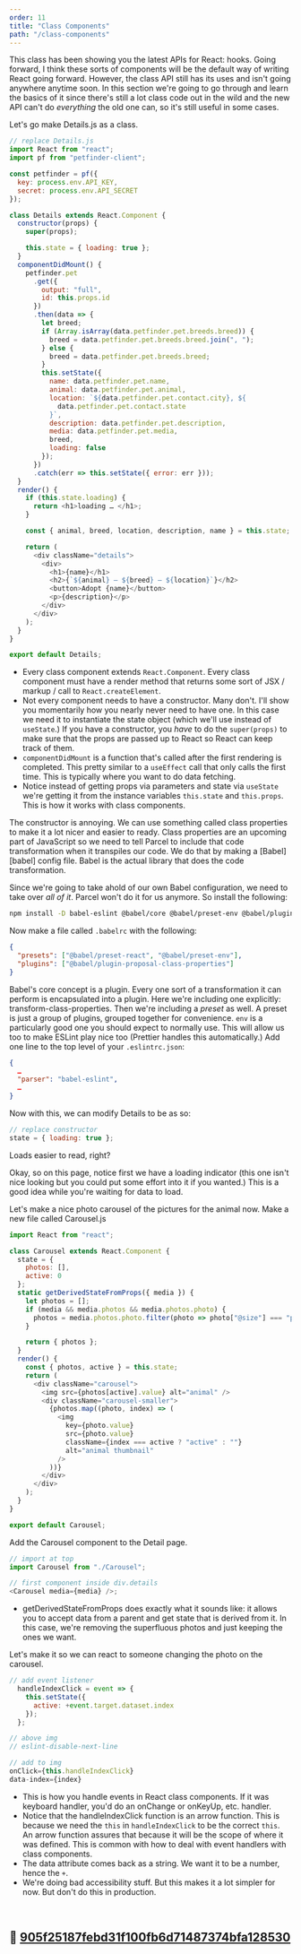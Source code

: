 ```yaml
---
order: 11
title: "Class Components"
path: "/class-components"
---
```


This class has been showing you the latest APIs for React: hooks. Going forward, I think these sorts of components will be the default way of writing React going forward. However, the class API still has its uses and isn't going anywhere anytime soon. In this section we're going to go through and learn the basics of it since there's still a lot class code out in the wild and the new API can't do _everything_ the old one can, so it's still useful in some cases.

Let's go make Details.js as a class.

```javascript
// replace Details.js
import React from "react";
import pf from "petfinder-client";

const petfinder = pf({
  key: process.env.API_KEY,
  secret: process.env.API_SECRET
});

class Details extends React.Component {
  constructor(props) {
    super(props);

    this.state = { loading: true };
  }
  componentDidMount() {
    petfinder.pet
      .get({
        output: "full",
        id: this.props.id
      })
      .then(data => {
        let breed;
        if (Array.isArray(data.petfinder.pet.breeds.breed)) {
          breed = data.petfinder.pet.breeds.breed.join(", ");
        } else {
          breed = data.petfinder.pet.breeds.breed;
        }
        this.setState({
          name: data.petfinder.pet.name,
          animal: data.petfinder.pet.animal,
          location: `${data.petfinder.pet.contact.city}, ${
            data.petfinder.pet.contact.state
          }`,
          description: data.petfinder.pet.description,
          media: data.petfinder.pet.media,
          breed,
          loading: false
        });
      })
      .catch(err => this.setState({ error: err }));
  }
  render() {
    if (this.state.loading) {
      return <h1>loading … </h1>;
    }

    const { animal, breed, location, description, name } = this.state;

    return (
      <div className="details">
        <div>
          <h1>{name}</h1>
          <h2>{`${animal} — ${breed} — ${location}`}</h2>
          <button>Adopt {name}</button>
          <p>{description}</p>
        </div>
      </div>
    );
  }
}

export default Details;
```

- Every class component extends `React.Component`. Every class component must have a render method that returns some sort of JSX / markup / call to `React.createElement`.
- Not every component needs to have a constructor. Many don't. I'll show you momentarily how you nearly never need to have one. In this case we need it to instantiate the state object (which we'll use instead of `useState`.) If you have a constructor, you _have_ to do the `super(props)` to make sure that the props are passed up to React so React can keep track of them.
- `componentDidMount` is a function that's called after the first rendering is completed. This pretty similar to a `useEffect` call that only calls the first time. This is typically where you want to do data fetching.
- Notice instead of getting props via parameters and state via `useState` we're getting it from the instance variables `this.state` and `this.props`. This is how it works with class components.

The constructor is annoying. We can use something called class properties to make it a lot nicer and easier to ready. Class properties are an upcoming part of JavaScript so we need to tell Parcel to include that code transformation when it transpiles our code. We do that by making a [Babel][babel] config file. Babel is the actual library that does the code transformation.

Since we're going to take ahold of our own Babel configuration, we need to take over _all of it_. Parcel won't do it for us anymore. So install the following:

```bash
npm install -D babel-eslint @babel/core @babel/preset-env @babel/plugin-proposal-class-properties
```

Now make a file called `.babelrc` with the following:

```json
{
  "presets": ["@babel/preset-react", "@babel/preset-env"],
  "plugins": ["@babel/plugin-proposal-class-properties"]
}
```

Babel's core concept is a plugin. Every one sort of a transformation it can perform is encapsulated into a plugin. Here we're including one explicitly: transform-class-properties. Then we're including a _preset_ as well. A preset is just a group of plugins, grouped together for convenience. `env` is a particularly good one you should expect to normally use.
This will allow us too to make ESLint play nice too (Prettier handles this automatically.) Add one line to the top level of your `.eslintrc.json`:

```json
{
  …
  "parser": "babel-eslint",
  …
}
```

Now with this, we can modify Details to be as so:

```javascript
// replace constructor
state = { loading: true };
```

Loads easier to read, right?

Okay, so on this page, notice first we have a loading indicator (this one isn't nice looking but you could put some effort into it if you wanted.) This is a good idea while you're waiting for data to load.

Let's make a nice photo carousel of the pictures for the animal now. Make a new file called Carousel.js

```javascript
import React from "react";

class Carousel extends React.Component {
  state = {
    photos: [],
    active: 0
  };
  static getDerivedStateFromProps({ media }) {
    let photos = [];
    if (media && media.photos && media.photos.photo) {
      photos = media.photos.photo.filter(photo => photo["@size"] === "pn");
    }

    return { photos };
  }
  render() {
    const { photos, active } = this.state;
    return (
      <div className="carousel">
        <img src={photos[active].value} alt="animal" />
        <div className="carousel-smaller">
          {photos.map((photo, index) => (
            <img
              key={photo.value}
              src={photo.value}
              className={index === active ? "active" : ""}
              alt="animal thumbnail"
            />
          ))}
        </div>
      </div>
    );
  }
}

export default Carousel;
```

Add the Carousel component to the Detail page.

```javascript
// import at top
import Carousel from "./Carousel";

// first component inside div.details
<Carousel media={media} />;
```

- getDerivedStateFromProps does exactly what it sounds like: it allows you to accept data from a parent and get state that is derived from it. In this case, we're removing the superfluous photos and just keeping the ones we want.

Let's make it so we can react to someone changing the photo on the carousel.

```javascript
// add event listener
  handleIndexClick = event => {
    this.setState({
      active: +event.target.dataset.index
    });
  };

// above img
// eslint-disable-next-line

// add to img
onClick={this.handleIndexClick}
data-index={index}
```

- This is how you handle events in React class components. If it was keyboard handler, you'd do an onChange or onKeyUp, etc. handler.
- Notice that the handleIndexClick function is an arrow function. This is because we need the `this` in `handleIndexClick` to be the correct `this`. An arrow function assures that because it will be the scope of where it was defined. This is common with how to deal with event handlers with class components.
- The data attribute comes back as a string. We want it to be a number, hence the `+`.
- We're doing bad accessibility stuff. But this makes it a lot simpler for now. But don't do this in production.

&nbsp;

## 🌳 [905f25187febd31f100fb6d71487374bfa128530](https://github.com/btholt/complete-intro-to-react-v5/commit/905f25187febd31f100fb6d71487374bfa128530)
